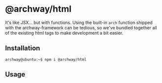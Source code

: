 # @archway/html

It's like JSX... but with functions. Using the built-in `arch` function shipped with the archway-framework can be tedious, so we've bundled together all of the existing html tags to make development a bit easier.

## Installation

```console
archway@ubuntu:~$ npm i @archway/html
```

## Usage
